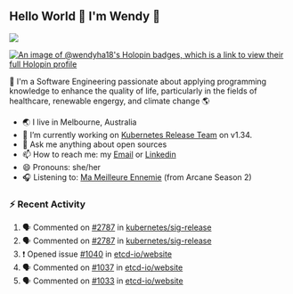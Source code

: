 ## Hello World 👋 I'm Wendy 🧃 
![](https://komarev.com/ghpvc/?username=wendy-ha18)

[![An image of @wendyha18's Holopin badges, which is a link to view their full Holopin profile](https://holopin.me/wendyha18)](https://holopin.io/@wendyha18)

🌱 I'm a Software Engineering passionate about applying programming knowledge to enhance the quality of life, particularly in the fields of healthcare, renewable engergy, and climate change 🌎

- 🌏 I live in Melbourne, Australia
- 🔭 I’m currently working on [Kubernetes Release Team](https://github.com/kubernetes/sig-release/tree/master) on v1.34.
- 💬 Ask me anything about open sources
- 📫 How to reach me: my [Email](mailto:wendyha.sut@gmail.com) or [Linkedin](https://www.linkedin.com/in/wendyha-sut/)
- 😄 Pronouns: she/her
- 🎧 Listening to: [Ma Meilleure Ennemie](https://www.youtube.com/watch?v=1F3OGIFnW1k) (from Arcane Season 2)

### :zap: Recent Activity

<!--START_SECTION:activity-->
1. 🗣 Commented on [#2787](https://github.com/kubernetes/sig-release/pull/2787#issuecomment-3078565407) in [kubernetes/sig-release](https://github.com/kubernetes/sig-release)
2. 🗣 Commented on [#2787](https://github.com/kubernetes/sig-release/pull/2787#issuecomment-3078541099) in [kubernetes/sig-release](https://github.com/kubernetes/sig-release)
3. ❗ Opened issue [#1040](https://github.com/etcd-io/website/issues/1040) in [etcd-io/website](https://github.com/etcd-io/website)
4. 🗣 Commented on [#1037](https://github.com/etcd-io/website/pull/1037#issuecomment-3076354323) in [etcd-io/website](https://github.com/etcd-io/website)
5. 🗣 Commented on [#1033](https://github.com/etcd-io/website/issues/1033#issuecomment-3076179197) in [etcd-io/website](https://github.com/etcd-io/website)
<!--END_SECTION:activity-->
